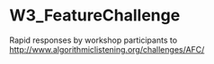 # W3_FeatureChallenge
Rapid responses by workshop participants to http://www.algorithmiclistening.org/challenges/AFC/
